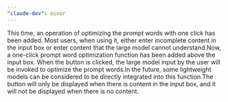 ```yaml
---
"claude-dev": minor
---
```


This time, an operation of optimizing the prompt words with one click has been added. Most users, when using it, either enter incomplete content in the input box or enter content that the large model cannot understand.Now, a one-click prompt word optimization function has been added above the input box. When the button is clicked, the large model input by the user will be invoked to optimize the prompt words.In the future, some lightweight models can be considered to be directly integrated into this function.The button will only be displayed when there is content in the input box, and it will not be displayed when there is no content.
